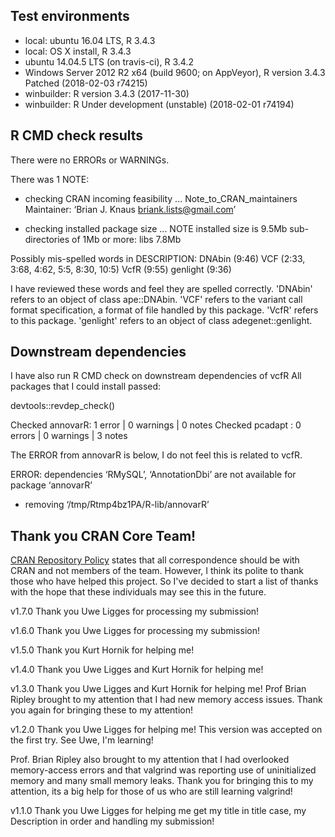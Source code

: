 

## Test environments
* local: ubuntu 16.04 LTS, R 3.4.3
* local: OS X install, R 3.4.3
* ubuntu 14.04.5 LTS (on travis-ci), R 3.4.2
* Windows Server 2012 R2 x64 (build 9600; on AppVeyor), R version 3.4.3 Patched (2018-02-03 r74215)
* winbuilder: R version 3.4.3 (2017-11-30)
* winbuilder: R Under development (unstable) (2018-02-01 r74194)


## R CMD check results
There were no ERRORs or WARNINGs. 

There was 1 NOTE:

* checking CRAN incoming feasibility ... Note_to_CRAN_maintainers
Maintainer: ‘Brian J. Knaus <briank.lists@gmail.com>’

* checking installed package size ... NOTE
  installed size is  9.5Mb
  sub-directories of 1Mb or more:
    libs   7.8Mb


Possibly mis-spelled words in DESCRIPTION:
  DNAbin (9:46)
  VCF (2:33, 3:68, 4:62, 5:5, 8:30, 10:5)
  VcfR (9:55)
  genlight (9:36)

I have reviewed these words and feel they are spelled correctly.
'DNAbin' refers to an object of class ape::DNAbin.
'VCF' refers to the variant call format specification, a format of file handled by this package.
'VcfR' refers to this package.
'genlight' refers to an object of class adegenet::genlight.


## Downstream dependencies

I have also run R CMD check on downstream dependencies of vcfR
All packages that I could install passed:

devtools::revdep_check()

Checked annovarR: 1 error  | 0 warnings | 0 notes
Checked pcadapt : 0 errors | 0 warnings | 3 notes

The ERROR from annovarR is below, I do not feel this is related to vcfR.

ERROR: dependencies ‘RMySQL’, ‘AnnotationDbi’ are not available for package ‘annovarR’
* removing ‘/tmp/Rtmp4bz1PA/R-lib/annovarR’

## Thank you CRAN Core Team!

[CRAN Repository Policy](https://cran.r-project.org/web/packages/policies.html) states that all correspondence should be with CRAN and not members of the team.
However, I think its polite to thank those who have helped this project.
So I've decided to start a list of thanks with the hope that these individuals may see this in the future.

v1.7.0 Thank you Uwe Ligges for processing my submission!

v1.6.0 Thank you Uwe Ligges for processing my submission!

v1.5.0 Thank you Kurt Hornik for helping me!

v1.4.0 Thank you Uwe Ligges and Kurt Hornik for helping me!

v1.3.0 Thank you Uwe Ligges and Kurt Hornik for helping me!
Prof Brian Ripley brought to my attention that I had new memory access issues.
Thank you again for bringing these to my attention!

v1.2.0 Thank you Uwe Ligges for helping me!
This version was accepted on the first try.
See Uwe, I'm learning!

Prof. Brian Ripley also brought to my attention that I had overlooked memory-access errors and that valgrind was reporting use of uninitialized memory and many small memory leaks.
Thank you for bringing this to my attention, its a big help for those of us who are still learning valgrind!

v1.1.0 Thank you Uwe Ligges for helping me get my title in title case, my Description in order and handling my submission!

